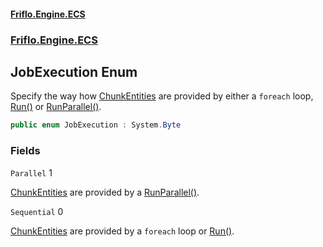 #### [Friflo.Engine.ECS](index.md 'index')
### [Friflo.Engine.ECS](Friflo.Engine.ECS.md 'Friflo.Engine.ECS')

## JobExecution Enum

Specify the way how [ChunkEntities](ChunkEntities.md 'Friflo.Engine.ECS.ChunkEntities') are provided by either a `foreach` loop,
[Run()](QueryJob.Run().md 'Friflo.Engine.ECS.QueryJob.Run()') or [RunParallel()](QueryJob.RunParallel().md 'Friflo.Engine.ECS.QueryJob.RunParallel()').

```csharp
public enum JobExecution : System.Byte
```
### Fields

<a name='Friflo.Engine.ECS.JobExecution.Parallel'></a>

`Parallel` 1

[ChunkEntities](ChunkEntities.md 'Friflo.Engine.ECS.ChunkEntities') are provided by a [RunParallel()](QueryJob.RunParallel().md 'Friflo.Engine.ECS.QueryJob.RunParallel()').

<a name='Friflo.Engine.ECS.JobExecution.Sequential'></a>

`Sequential` 0

[ChunkEntities](ChunkEntities.md 'Friflo.Engine.ECS.ChunkEntities') are provided by a `foreach` loop or [Run()](QueryJob.Run().md 'Friflo.Engine.ECS.QueryJob.Run()').